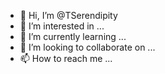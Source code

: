 - 👋 Hi, I’m @TSerendipity
- 👀 I’m interested in ...
- 🌱 I’m currently learning ...
- 💞️ I’m looking to collaborate on ...
- 📫 How to reach me ...

<!---
TSerendipity/TSerendipity is a ✨ special ✨ repository because its `README.md` (this file) appears on your GitHub profile.
You can click the Preview link to take a look at your changes.
--->
